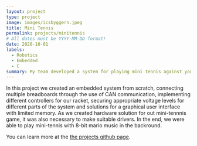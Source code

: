 ```yaml
---
layout: project
type: project
image: images/icsbyggern.jpeg
title: Mini Tennis
permalink: projects/minitennis
# All dates must be YYYY-MM-DD format!
date: 2020-10-01
labels:
  - Robotics
  - Embedded 
  - C
summary: My team developed a system for playing mini tennis against yourself.
---
```


In this project we created an embedded system from scratch, connecting multiple breadboards through the use of CAN communication, implementing different controllers for our racket, securing appropriate voltage levels for different parts of the system and solutions for a graphical user interface with limited memory. As we created hardware solution for out mini-tennnis game, it was also necessary to make suitable drivers. In the end, we were able to play mini-tennis with 8-bit mario music in the backround. 

You can learn more at the [the projects github page](https://github.com/lassewardenaer/TTK4155-Byggern).



